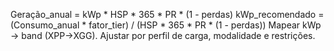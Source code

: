 Geração_anual = kWp * HSP * 365 * PR * (1 - perdas)
kWp_recomendado = (Consumo_anual * fator_tier) / (HSP * 365 * PR * (1 - perdas))
Mapear kWp → band (XPP→XGG). Ajustar por perfil de carga, modalidade e restrições.
